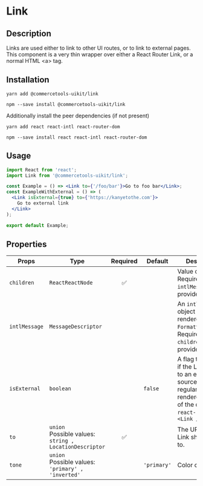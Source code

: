 <!-- THIS IS AN AUTOGENERATED FILE. DO NOT EDIT THIS FILE DIRECTLY. -->
<!-- This file is created by the `yarn generate-readme` script. -->

# Link

## Description

Links are used either to link to other UI routes, or to link to external pages. This component is a very thin wrapper over either a React Router Link, or a normal HTML \<a> tag.

## Installation

```
yarn add @commercetools-uikit/link
```

```
npm --save install @commercetools-uikit/link
```

Additionally install the peer dependencies (if not present)

```
yarn add react react-intl react-router-dom
```

```
npm --save install react react-intl react-router-dom
```

## Usage

```jsx
import React from 'react';
import Link from '@commercetools-uikit/link';

const Example = () => <Link to={'/foo/bar'}>Go to foo bar</Link>;
const ExampleWithExternal = () => (
  <Link isExternal={true} to={'https://kanyetothe.com'}>
    Go to external link
  </Link>
);

export default Example;
```

## Properties

| Props         | Type                                                           | Required | Default     | Description                                                                                                                                                          |
| ------------- | -------------------------------------------------------------- | :------: | ----------- | -------------------------------------------------------------------------------------------------------------------------------------------------------------------- |
| `children`    | `ReactReactNode`                                               |    ✅    |             | Value of the link.&#xA;<br />&#xA;Required if `intlMessage` is not provided.                                                                                         |
| `intlMessage` | `MessageDescriptor`                                            |          |             | An `intl` message object that will be rendered with `FormattedMessage`.&#xA;<br />&#xA;Required if `children` is not provided.                                       |
| `isExternal`  | `boolean`                                                      |          | `false`     | A flag to indicate if the Link points to an external source.&#xA;<bt />&#xA;If `true`, a regular `<a>` is rendered instead of the default `react-router`s `<Link />` |
| `to`          | `union`<br/>Possible values:<br/>`string , LocationDescriptor` |    ✅    |             | The URL that the Link should point to.                                                                                                                               |
| `tone`        | `union`<br/>Possible values:<br/>`'primary' , 'inverted'`      |          | `'primary'` | Color of the link                                                                                                                                                    |
